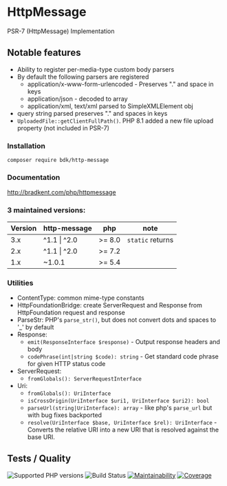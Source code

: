 # HttpMessage
PSR-7 (HttpMessage) Implementation

## Notable features

* Ability to register per-media-type custom body parsers
* By default the following parsers are registered
   - application/x-www-form-urlencoded - Preserves "." and space in keys
   - application/json - decoded to array
   - application/xml, text/xml parsed to SimpleXMLElement obj
* query string parsed preserves "." and spaces in keys
* `UploadedFile::getClientFullPath()`.  PHP 8.1 added a new file upload property (not included in PSR-7)

### Installation 

`composer require bdk/http-message`

### Documentation

http://bradkent.com/php/httpmessage

### 3 maintained versions:

| Version | http-message | php | note |
|--|--|--|--|
|3.x | ^1.1 \| ^2.0 | >= 8.0 | `static` returns |
|2.x | ^1.1 \| ^2.0 | >= 7.2 | &nbsp; |
|1.x | ~1.0.1 | >= 5.4 | &nbsp; |

### Utilities
* ContentType: common mime-type constants
* HttpFoundationBridge: create ServerRequest and Response from HttpFoundation request and response
* ParseStr: PHP's `parse_str()`, but does not convert dots and spaces to '_' by default
* Response: 
  * `emit(ResponseInterface $response)` - Output response headers and body 
  * `codePhrase(int|string $code): string` - Get standard code phrase for given HTTP status code
* ServerRequest:
  * `fromGlobals(): ServerRequestInterface`
* Uri: 
  * `fromGlobals(): UriInterface`
  * `isCrossOrigin(UriInterface $uri1, UriInterface $uri2): bool`
  * `parseUrl(string|UriInterface): array` - like php's `parse_url` but with bug fixes backported 
  * `resolve(UriInterface $base, UriInterface $rel): UriInterface` - Converts the relative URI into a new URI that is resolved against the base URI.

## Tests / Quality

![Supported PHP versions](https://img.shields.io/static/v1?label=PHP&message=5.4%20-%208.3&color=blue)
![Build Status](https://img.shields.io/github/actions/workflow/status/bkdotcom/HttpMessage/phpunit.yml.svg?logo=github)
[![Maintainability](https://img.shields.io/codeclimate/maintainability/bkdotcom/HttpMessage.svg?logo=codeclimate)](https://codeclimate.com/github/bkdotcom/HttpMessage)
[![Coverage](https://img.shields.io/codeclimate/coverage/bkdotcom/HttpMessage.svg?logo=codeclimate)](https://codeclimate.com/github/bkdotcom/HttpMessage)
